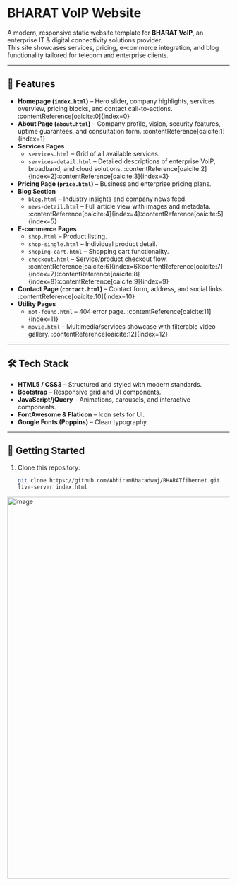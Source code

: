 # BHARAT VoIP Website

A modern, responsive static website template for **BHARAT VoIP**, an enterprise IT & digital connectivity solutions provider.  
This site showcases services, pricing, e-commerce integration, and blog functionality tailored for telecom and enterprise clients.

---

## 📌 Features

- **Homepage (`index.html`)** – Hero slider, company highlights, services overview, pricing blocks, and contact call-to-actions. :contentReference[oaicite:0]{index=0}
- **About Page (`about.html`)** – Company profile, vision, security features, uptime guarantees, and consultation form. :contentReference[oaicite:1]{index=1}
- **Services Pages**
  - `services.html` – Grid of all available services.
  - `services-detail.html` – Detailed descriptions of enterprise VoIP, broadband, and cloud solutions. :contentReference[oaicite:2]{index=2}:contentReference[oaicite:3]{index=3}
- **Pricing Page (`price.html`)** – Business and enterprise pricing plans.
- **Blog Section**
  - `blog.html` – Industry insights and company news feed.
  - `news-detail.html` – Full article view with images and metadata. :contentReference[oaicite:4]{index=4}:contentReference[oaicite:5]{index=5}
- **E-commerce Pages**
  - `shop.html` – Product listing.
  - `shop-single.html` – Individual product detail.
  - `shoping-cart.html` – Shopping cart functionality.
  - `checkout.html` – Service/product checkout flow. :contentReference[oaicite:6]{index=6}:contentReference[oaicite:7]{index=7}:contentReference[oaicite:8]{index=8}:contentReference[oaicite:9]{index=9}
- **Contact Page (`contact.html`)** – Contact form, address, and social links. :contentReference[oaicite:10]{index=10}
- **Utility Pages**
  - `not-found.html` – 404 error page. :contentReference[oaicite:11]{index=11}
  - `movie.html` – Multimedia/services showcase with filterable video gallery. :contentReference[oaicite:12]{index=12}

---

## 🛠️ Tech Stack

- **HTML5 / CSS3** – Structured and styled with modern standards.
- **Bootstrap** – Responsive grid and UI components.
- **JavaScript/jQuery** – Animations, carousels, and interactive components.
- **FontAwesome & Flaticon** – Icon sets for UI.
- **Google Fonts (Poppins)** – Clean typography.

---

## 🚀 Getting Started

1. Clone this repository:

   ```bash
   git clone https://github.com/AbhiramBharadwaj/BHARATfibernet.git
   live-server index.html

<img width="1512" height="864" alt="image" src="https://github.com/user-attachments/assets/b281460c-c1f4-4687-a375-f696bdc553c2" />


   
